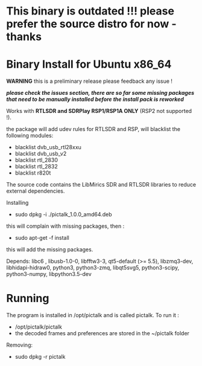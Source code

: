 # This binary is outdated !!! please prefer the source distro for now - thanks
# Binary Install for Ubuntu x86_64

**WARNING** this is a preliminary release please feedback any issue !

***please check the issues section, there are so far some missing packages that need to be manually installed before the install pack is reworked***

Works with **RTLSDR and SDRPlay RSP1/RSP1A ONLY** (RSP2 not supported !).

the package will add udev rules for RTLSDR and RSP, will blacklist the following modules:

- blacklist dvb_usb_rtl28xxu
- blacklist dvb_usb_v2
- blacklist rtl_2830
- blacklist rtl_2832
- blacklist r820t

The source code contains the LibMirics SDR and RTLSDR libraries to reduce external dependencies.

Installing
- sudo dpkg -i ./pictalk_1.0.0_amd64.deb

this will complain with missing packages, then :

- sudo apt-get -f install

this will add the missing packages. 

Depends: libc6 , libusb-1.0-0, libfftw3-3, qt5-default (>= 5.5), libzmq3-dev, libhidapi-hidraw0, python3, python3-zmq, libqt5svg5, python3-scipy, python3-numpy, libpython3.5-dev



# Running
The program is installed in /opt/pictalk and is called pictalk.
To run it :
- /opt/pictalk/pictalk
- the decoded frames and preferences are stored in the ~/pictalk folder

Removing:
- sudo dpkg -r pictalk


